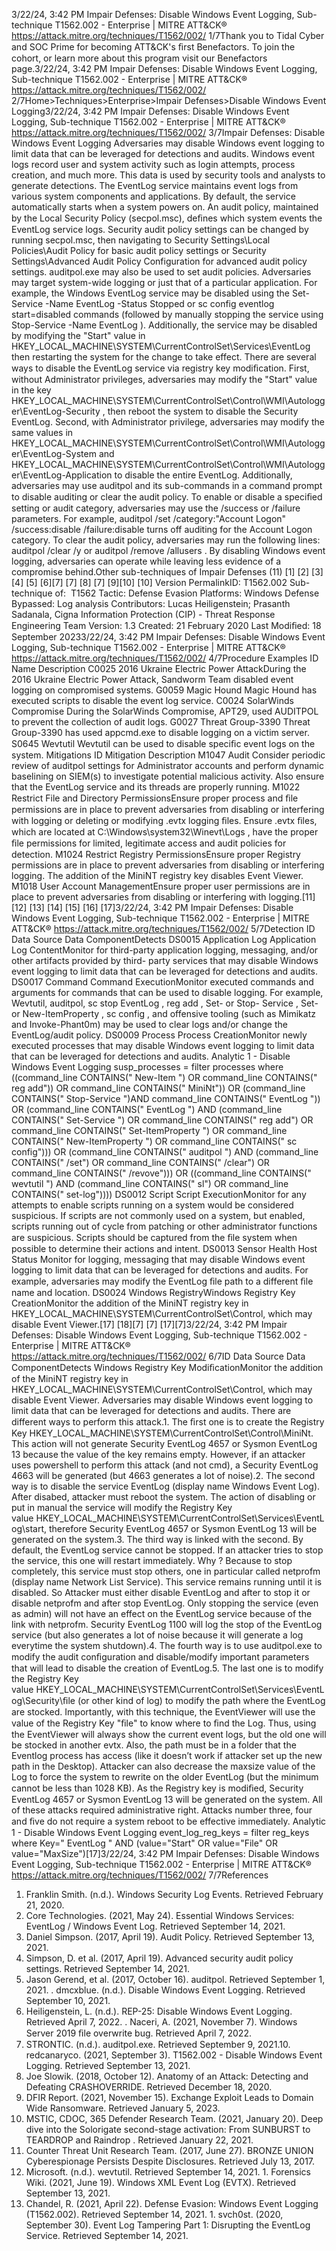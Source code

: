 3/22/24, 3:42 PM Impair Defenses: Disable Windows Event Logging, Sub-technique T1562.002 - Enterprise | MITRE ATT&CK®
https://attack.mitre.org/techniques/T1562/002/ 1/7Thank you to Tidal Cyber and SOC Prime for becoming ATT&CK's ﬁrst Benefactors. To join the cohort, or learn more about this program visit our
Benefactors page.3/22/24, 3:42 PM Impair Defenses: Disable Windows Event Logging, Sub-technique T1562.002 - Enterprise | MITRE ATT&CK®
https://attack.mitre.org/techniques/T1562/002/ 2/7Home>Techniques>Enterprise>Impair Defenses>Disable Windows Event Logging3/22/24, 3:42 PM Impair Defenses: Disable Windows Event Logging, Sub-technique T1562.002 - Enterprise | MITRE ATT&CK®
https://attack.mitre.org/techniques/T1562/002/ 3/7Impair Defenses: Disable Windows Event Logging
Adversaries may disable Windows event logging to limit data that can be leveraged for detections and audits. Windows event logs record user
and system activity such as login attempts, process creation, and much more. This data is used by security tools and analysts to generate
detections.
The EventLog service maintains event logs from various system components and applications. By default, the service automatically starts
when a system powers on. An audit policy, maintained by the Local Security Policy (secpol.msc), deﬁnes which system events the EventLog
service logs. Security audit policy settings can be changed by running secpol.msc, then navigating to Security Settings\Local
Policies\Audit Policy for basic audit policy settings or Security Settings\Advanced Audit Policy Configuration for advanced audit
policy settings. auditpol.exe may also be used to set audit policies.
Adversaries may target system-wide logging or just that of a particular application. For example, the Windows EventLog service may be
disabled using the Set-Service -Name EventLog -Status Stopped or sc config eventlog start=disabled commands (followed by
manually stopping the service using Stop-Service -Name EventLog ). Additionally, the service may be disabled by modifying the "Start"
value in HKEY\_LOCAL\_MACHINE\SYSTEM\CurrentControlSet\Services\EventLog then restarting the system for the change to take effect.
There are several ways to disable the EventLog service via registry key modiﬁcation. First, without Administrator privileges, adversaries may
modify the "Start" value in the key HKEY\_LOCAL\_MACHINE\SYSTEM\CurrentControlSet\Control\WMI\Autologger\EventLog-Security , then
reboot the system to disable the Security EventLog. Second, with Administrator privilege, adversaries may modify the same values in
HKEY\_LOCAL\_MACHINE\SYSTEM\CurrentControlSet\Control\WMI\Autologger\EventLog-System and
HKEY\_LOCAL\_MACHINE\SYSTEM\CurrentControlSet\Control\WMI\Autologger\EventLog-Application to disable the entire EventLog.
Additionally, adversaries may use auditpol and its sub-commands in a command prompt to disable auditing or clear the audit policy. To
enable or disable a speciﬁed setting or audit category, adversaries may use the /success or /failure parameters. For example, auditpol
/set /category:"Account Logon" /success:disable /failure:disable turns off auditing for the Account Logon category. To clear
the audit policy, adversaries may run the following lines: auditpol /clear /y or auditpol /remove /allusers .
By disabling Windows event logging, adversaries can operate while leaving less evidence of a compromise behind.Other sub-techniques of Impair Defenses (11)
[1]
[2]
[3][4] [5]
[6][7]
[7]
[8]
[7]
[9][10]
[10]
Version PermalinkID: T1562.002
Sub-technique of:  T1562
 
Tactic: Defense Evasion
 
Platforms: Windows
 
Defense Bypassed: Log analysis
Contributors: Lucas Heiligenstein; Prasanth Sadanala, Cigna Information Protection (CIP) - Threat Response Engineering Team
Version: 1.3
Created: 21 February 2020
Last Modiﬁed: 18 September 20233/22/24, 3:42 PM Impair Defenses: Disable Windows Event Logging, Sub-technique T1562.002 - Enterprise | MITRE ATT&CK®
https://attack.mitre.org/techniques/T1562/002/ 4/7Procedure Examples
ID Name Description
C0025 2016 Ukraine Electric Power
AttackDuring the 2016 Ukraine Electric Power Attack, Sandworm Team disabled event logging on
compromised systems.
G0059 Magic Hound Magic Hound has executed scripts to disable the event log service.
C0024 SolarWinds Compromise During the SolarWinds Compromise, APT29, used AUDITPOL to prevent the collection of audit
logs.
G0027 Threat Group-3390 Threat Group-3390 has used appcmd.exe to disable logging on a victim server.
S0645 Wevtutil Wevtutil can be used to disable speciﬁc event logs on the system.
Mitigations
ID Mitigation Description
M1047 Audit Consider periodic review of auditpol settings for Administrator accounts and perform dynamic
baselining on SIEM(s) to investigate potential malicious activity. Also ensure that the EventLog service
and its threads are properly running.
M1022 Restrict File and
Directory
PermissionsEnsure proper process and ﬁle permissions are in place to prevent adversaries from disabling or
interfering with logging or deleting or modifying .evtx logging ﬁles. Ensure .evtx ﬁles, which are located at
C:\Windows\system32\Winevt\Logs , have the proper ﬁle permissions for limited, legitimate access
and audit policies for detection.
M1024 Restrict Registry
PermissionsEnsure proper Registry permissions are in place to prevent adversaries from disabling or interfering
logging. The addition of the MiniNT registry key disables Event Viewer.
M1018 User Account
ManagementEnsure proper user permissions are in place to prevent adversaries from disabling or interfering with
logging.[11]
[12]
[13]
[14]
[15]
[16]
[17]3/22/24, 3:42 PM Impair Defenses: Disable Windows Event Logging, Sub-technique T1562.002 - Enterprise | MITRE ATT&CK®
https://attack.mitre.org/techniques/T1562/002/ 5/7Detection
ID Data Source Data ComponentDetects
DS0015 Application Log Application
Log ContentMonitor for third-party application logging, messaging, and/or other artifacts provided by third-
party services that may disable Windows event logging to limit data that can be leveraged for
detections and audits.
DS0017 Command Command
ExecutionMonitor executed commands and arguments for commands that can be used to disable
logging. For example, Wevtutil, auditpol, sc stop EventLog , reg add , Set- or Stop-
Service , Set- or New-ItemProperty , sc config , and offensive tooling (such as Mimikatz
and Invoke-Phant0m) may be used to clear logs and/or change the EventLog/audit policy.
DS0009 Process Process
CreationMonitor newly executed processes that may disable Windows event logging to limit data that
can be leveraged for detections and audits.
Analytic 1 - Disable Windows Event Logging
susp\_processes = filter processes where ((command\_line CONTAINS(" New-Item ") OR
command\_line CONTAINS(" reg add")) OR command\_line CONTAINS(" MiniNt")) OR
(command\_line CONTAINS(" Stop-Service ")AND command\_line CONTAINS(" EventLog ")) OR
(command\_line CONTAINS(" EventLog ") AND (command\_line CONTAINS(" Set-Service ") OR
command\_line CONTAINS(" reg add") OR command\_line CONTAINS(" Set-ItemProperty ")
OR command\_line CONTAINS(" New-ItemProperty ") OR command\_line CONTAINS(" sc
config"))) OR (command\_line CONTAINS(" auditpol ") AND (command\_line
CONTAINS(" /set") OR command\_line CONTAINS(" /clear") OR command\_line
CONTAINS(" /revove"))) OR ((command\_line CONTAINS(" wevtutil ") AND (command\_line
CONTAINS(" sl") OR command\_line CONTAINS(" set-log"))))
DS0012 Script Script
ExecutionMonitor for any attempts to enable scripts running on a system would be considered
suspicious. If scripts are not commonly used on a system, but enabled, scripts running out of
cycle from patching or other administrator functions are suspicious. Scripts should be
captured from the ﬁle system when possible to determine their actions and intent.
DS0013 Sensor Health Host Status Monitor for logging, messaging that may disable Windows event logging to limit data that can
be leveraged for detections and audits. For example, adversaries may modify the EventLog ﬁle
path to a different ﬁle name and location.
DS0024 Windows RegistryWindows
Registry Key
CreationMonitor the addition of the MiniNT registry key in
HKEY\_LOCAL\_MACHINE\SYSTEM\CurrentControlSet\Control, which may disable Event Viewer.[17]
[18][7]
[7]
[17][7]3/22/24, 3:42 PM Impair Defenses: Disable Windows Event Logging, Sub-technique T1562.002 - Enterprise | MITRE ATT&CK®
https://attack.mitre.org/techniques/T1562/002/ 6/7ID Data Source Data ComponentDetects
Windows
Registry Key
ModiﬁcationMonitor the addition of the MiniNT registry key in
HKEY\_LOCAL\_MACHINE\SYSTEM\CurrentControlSet\Control, which may disable Event Viewer.
Adversaries may disable Windows event logging to limit data that can be leveraged for
detections and audits. There are different ways to perform this attack.1. The ﬁrst one is to
create the Registry Key HKEY\_LOCAL\_MACHINE\SYSTEM\CurrentControlSet\Control\MiniNt.
This action will not generate Security EventLog 4657 or Sysmon EventLog 13 because the
value of the key remains empty. However, if an attacker uses powershell to perform this attack
(and not cmd), a Security EventLog 4663 will be generated (but 4663 generates a lot of
noise).2. The second way is to disable the service EventLog (display name Windows Event
Log). After disabed, attacker must reboot the system. The action of disabling or put in manual
the service will modify the Registry Key
value HKEY\_LOCAL\_MACHINE\SYSTEM\CurrentControlSet\Services\EventLog\start, therefore
Security EventLog 4657 or Sysmon EventLog 13 will be generated on the system.3. The third
way is linked with the second. By default, the EventLog service cannot be stopped. If an
attacker tries to stop the service, this one will restart immediately. Why ? Because to stop
completely, this service must stop others, one in particular called netprofm (display name
Network List Service). This service remains running until it is disabled. So Attacker must either
disable EventLog and after to stop it or disable netprofm and after stop EventLog. Only
stopping the service (even as admin) will not have an effect on the EventLog service because
of the link with netprofm. Security EventLog 1100 will log the stop of the EventLog service (but
also generates a lot of noise because it will generate a log everytime the system shutdown).4.
The fourth way is to use auditpol.exe to modify the audit conﬁguration and disable/modify
important parameters that will lead to disable the creation of EventLog.5. The last one is to
modify the Registry Key
value HKEY\_LOCAL\_MACHINE\SYSTEM\CurrentControlSet\Services\EventLog\Security\ﬁle (or
other kind of log) to modify the path where the EventLog are stocked. Importantly, with this
technique, the EventViewer will use the value of the Registry Key "ﬁle" to know where to ﬁnd the
Log. Thus, using the EventViewer will always show the current event logs, but the old one will
be stocked in another evtx. Also, the path must be in a folder that the Eventlog process has
access (like it doesn’t work if attacker set up the new path in the Desktop). Attacker can also
decrease the maxsize value of the Log to force the system to rewrite on the older EventLog (but
the minimum cannot be less than 1028 KB). As the Registry key is modiﬁed, Security EventLog
4657 or Sysmon EventLog 13 will be generated on the system. All of these attacks required
administrative right. Attacks number three, four and ﬁve do not require a system reboot to be
effective immediately.
Analytic 1 - Disable Windows Event Logging
event\_log\_reg\_keys = filter reg\_keys where Key=" EventLog " AND (value="Start" OR
value="File" OR value="MaxSize")[17]3/22/24, 3:42 PM Impair Defenses: Disable Windows Event Logging, Sub-technique T1562.002 - Enterprise | MITRE ATT&CK®
https://attack.mitre.org/techniques/T1562/002/ 7/7References
1. Franklin Smith. (n.d.). Windows Security Log Events. Retrieved
February 21, 2020.
2. Core Technologies. (2021, May 24). Essential Windows
Services: EventLog / Windows Event Log. Retrieved September
14, 2021.
3. Daniel Simpson. (2017, April 19). Audit Policy. Retrieved
September 13, 2021.
4. Simpson, D. et al. (2017, April 19). Advanced security audit
policy settings. Retrieved September 14, 2021.
5. Jason Gerend, et al. (2017, October 16). auditpol. Retrieved
September 1, 2021.
 . dmcxblue. (n.d.). Disable Windows Event Logging. Retrieved
September 10, 2021.
7. Heiligenstein, L. (n.d.). REP-25: Disable Windows Event
Logging. Retrieved April 7, 2022.
 . Naceri, A. (2021, November 7). Windows Server 2019 ﬁle
overwrite bug. Retrieved April 7, 2022.
9. STRONTIC. (n.d.). auditpol.exe. Retrieved September 9, 2021.10. redcanaryco. (2021, September 3). T1562.002 - Disable
Windows Event Logging. Retrieved September 13, 2021.
11. Joe Slowik. (2018, October 12). Anatomy of an Attack:
Detecting and Defeating CRASHOVERRIDE. Retrieved December
18, 2020.
12. DFIR Report. (2021, November 15). Exchange Exploit Leads to
Domain Wide Ransomware. Retrieved January 5, 2023.
13. MSTIC, CDOC, 365 Defender Research Team. (2021, January
20). Deep dive into the Solorigate second-stage activation:
From SUNBURST to TEARDROP and Raindrop . Retrieved
January 22, 2021.
14. Counter Threat Unit Research Team. (2017, June 27). BRONZE
UNION Cyberespionage Persists Despite Disclosures. Retrieved
July 13, 2017.
15. Microsoft. (n.d.). wevtutil. Retrieved September 14, 2021.
1 . Forensics Wiki. (2021, June 19). Windows XML Event Log
(EVTX). Retrieved September 13, 2021.
17. Chandel, R. (2021, April 22). Defense Evasion: Windows Event
Logging (T1562.002). Retrieved September 14, 2021.
1 . svch0st. (2020, September 30). Event Log Tampering Part 1:
Disrupting the EventLog Service. Retrieved September 14, 2021.